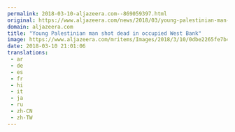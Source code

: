 ```yaml
---
permalink: 2018-03-10-aljazeera.com--869059397.html
original: https://www.aljazeera.com/news/2018/03/young-palestinian-man-shot-dead-occupied-west-bank-180310170914971.html
domain: aljazeera.com
title: "Young Palestinian man shot dead in occupied West Bank"
image: https://www.aljazeera.com/mritems/Images/2018/3/10/0dbe2265fe7b49afa6ab803d2e082377_18.jpg
date: 2018-03-10 21:01:06
translations: 
 - ar
 - de
 - es
 - fr
 - hi
 - it
 - ja
 - ru
 - zh-CN
 - zh-TW
---
```


